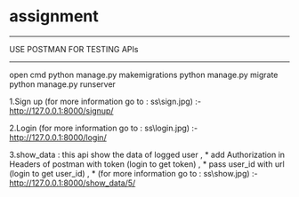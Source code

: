 # assignment
___________________________________________________________________
USE POSTMAN FOR TESTING APIs
___________________________________________________________________
open cmd
python manage.py makemigrations
python manage.py migrate
python manage.py runserver


1.Sign up (for more information go to : ss\sign.jpg) :-
  http://127.0.0.1:8000/signup/
  
2.Login (for more information go to : ss\login.jpg)  :-
  http://127.0.0.1:8000/login/
  
3.show_data : this api show the data of logged user 
              , * add Authorization in Headers of postman with token (login to get token)
              , * pass user_id with url (login to get user_id)
              , * (for more information go to : ss\show.jpg) 
               :- 
  http://127.0.0.1:8000/show_data/5/
  

